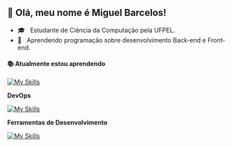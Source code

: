 ## 💚 Olá, meu nome é <strong>Miguel Barcelos!</strong>
- 🎓 &nbsp; Estudante de Ciência da Computação pela UFPEL.
- 🌱 &nbsp;  Aprendendo programação sobre desenvolvimento Back-end e Front-end.


<h4 align="left">📚 Atualmente estou aprendendo</h4>

  [![My Skills](https://skillicons.dev/icons?i=c,cpp,cs,js,html,css)](https://skillicons.dev)
  
**DevOps**

[![My Skills](https://skillicons.dev/icons?i=github)](https://skillicons.dev)

  
**Ferramentas de Desenvolvimento**

[![My Skills](https://skillicons.dev/icons?i=vscode)](https://skillicons.dev)
